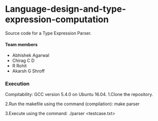 # Language-design-and-type-expression-computation
Source code for a Type Expression Parser.

#### Team members ####
* Abhishek Agarwal
* Chirag C D
* R Rohit
* Akarsh G Shroff

### Execution ###
Compitability: GCC version 5.4.0 on Ubuntu 16.04.
1.Clone the repository.

2.Run the makefile using the command (compilation): make parser

3.Execute using the command: ./parser <testcase.txt>

